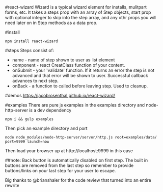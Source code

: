 #react-wizard
Wizard is a typical wizard element for installs, mulitpart forms, etc. It takes a steps prop with an array of Step objects, start prop with optional integer to skip into the step array, and any othr props you will need later on in Step methods as a data prop. 

#install
```
npm install react-wizard
```
#steps
Steps consist of:
* name - name of step shown to user as list element
* component - react CreatClass function of your content. 
* onSubmit - your 'validate' function. If it returns an error the step is not advanced and that error will be shown to user. Successful callback advances to next step.
* onBack - a function to called before leaving step. Used to cleanup.

#demos
https://jacobrosenthal.github.io/react-wizard/

#examples
There are pure js examples in the examples directory and node-http-server is a dev dependency
```
npm i && gulp examples
```
Then pick an example directory and port
```
node node_modules/node-http-server/server/http.js root=examples/data/ port=9999 launch=now

```
Then load your browser up at http://localhost:9999 in this case

##note:
Back button is automatically disabled on first step.
The built in buttons are removed from the last step so remember to provide buttons/links on your last step for your user to escape.

Big thanks to @brianshaler for the code review that turned into an entire rewrite
